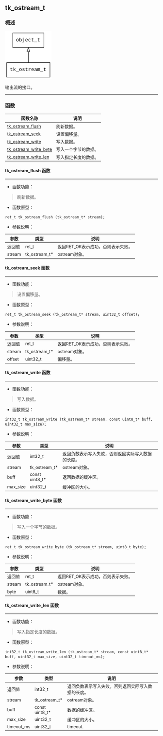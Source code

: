 ## tk\_ostream\_t
### 概述
![image](images/tk_ostream_t_0.png)

输出流的接口。

----------------------------------
### 函数
<p id="tk_ostream_t_methods">

| 函数名称 | 说明 | 
| -------- | ------------ | 
| <a href="#tk_ostream_t_tk_ostream_flush">tk\_ostream\_flush</a> | 刷新数据。 |
| <a href="#tk_ostream_t_tk_ostream_seek">tk\_ostream\_seek</a> | 设置偏移量。 |
| <a href="#tk_ostream_t_tk_ostream_write">tk\_ostream\_write</a> | 写入数据。 |
| <a href="#tk_ostream_t_tk_ostream_write_byte">tk\_ostream\_write\_byte</a> | 写入一个字节的数据。 |
| <a href="#tk_ostream_t_tk_ostream_write_len">tk\_ostream\_write\_len</a> | 写入指定长度的数据。 |
#### tk\_ostream\_flush 函数
-----------------------

* 函数功能：

> <p id="tk_ostream_t_tk_ostream_flush">刷新数据。


* 函数原型：

```
ret_t tk_ostream_flush (tk_ostream_t* stream);
```

* 参数说明：

| 参数 | 类型 | 说明 |
| -------- | ----- | --------- |
| 返回值 | ret\_t | 返回RET\_OK表示成功，否则表示失败。 |
| stream | tk\_ostream\_t* | ostream对象。 |
#### tk\_ostream\_seek 函数
-----------------------

* 函数功能：

> <p id="tk_ostream_t_tk_ostream_seek">设置偏移量。


* 函数原型：

```
ret_t tk_ostream_seek (tk_ostream_t* stream, uint32_t offset);
```

* 参数说明：

| 参数 | 类型 | 说明 |
| -------- | ----- | --------- |
| 返回值 | ret\_t | 返回RET\_OK表示成功，否则表示失败。 |
| stream | tk\_ostream\_t* | ostream对象。 |
| offset | uint32\_t | 偏移量。 |
#### tk\_ostream\_write 函数
-----------------------

* 函数功能：

> <p id="tk_ostream_t_tk_ostream_write">写入数据。


* 函数原型：

```
int32_t tk_ostream_write (tk_ostream_t* stream, const uint8_t* buff, uint32_t max_size);
```

* 参数说明：

| 参数 | 类型 | 说明 |
| -------- | ----- | --------- |
| 返回值 | int32\_t | 返回负数表示写入失败，否则返回实际写入数据的长度。 |
| stream | tk\_ostream\_t* | ostream对象。 |
| buff | const uint8\_t* | 返回数据的缓冲区。 |
| max\_size | uint32\_t | 缓冲区的大小。 |
#### tk\_ostream\_write\_byte 函数
-----------------------

* 函数功能：

> <p id="tk_ostream_t_tk_ostream_write_byte">写入一个字节的数据。


* 函数原型：

```
ret_t tk_ostream_write_byte (tk_ostream_t* stream, uint8_t byte);
```

* 参数说明：

| 参数 | 类型 | 说明 |
| -------- | ----- | --------- |
| 返回值 | ret\_t | 返回RET\_OK表示成功，否则表示失败。 |
| stream | tk\_ostream\_t* | ostream对象。 |
| byte | uint8\_t | 数据。 |
#### tk\_ostream\_write\_len 函数
-----------------------

* 函数功能：

> <p id="tk_ostream_t_tk_ostream_write_len">写入指定长度的数据。


* 函数原型：

```
int32_t tk_ostream_write_len (tk_ostream_t* stream, const uint8_t* buff, uint32_t max_size, uint32_t timeout_ms);
```

* 参数说明：

| 参数 | 类型 | 说明 |
| -------- | ----- | --------- |
| 返回值 | int32\_t | 返回负数表示写入失败，否则返回实际写入数据的长度。 |
| stream | tk\_ostream\_t* | ostream对象。 |
| buff | const uint8\_t* | 数据的缓冲区。 |
| max\_size | uint32\_t | 缓冲区的大小。 |
| timeout\_ms | uint32\_t | timeout. |
